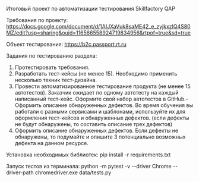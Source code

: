 Итоговый проект по автоматизации тестирования Skillfactory QAP

Требования по проекту:
https://docs.google.com/document/d/1AIJXaVuk8saME42_e_zyjkxzlQ4S80MZ/edit?usp=sharing&ouid=116566558924719834956&rtpof=true&sd=true

Объект тестирования: 
https://b2c.passport.rt.ru

Задания по тестированию раздела:
1. Протестировать требования.
2. Разработать тест-кейсы (не менее 15). Необходимо применить несколько техник тест-дизайна.
3. Провести автоматизированное тестирование продукта (не менее 15 автотестов). Заказчик ожидает по одному автотесту на каждый написанный тест-кейс. Оформите свой набор автотестов в GitHub.- Оформить описание обнаруженных дефектов. Во время обучения вы работали с разными сервисами и шаблонами, используйте их для оформления тест-кейсов и обнаруженных дефектов. (если дефекты не будут обнаружены, то составить описание трех дефектов)
4. Оформить описание обнаруженных дефектов. Если дефекты не обнаружены, то подумайте и опишите 3 потенциально возможных дефекта на данном ресурсе.

Установка необходимых библиотек:
pip install -r requirements.txt

Запуск тестов из терминала: 
python -m pytest -v --driver Chrome --driver-path chromedriver.exe data/tests.py
